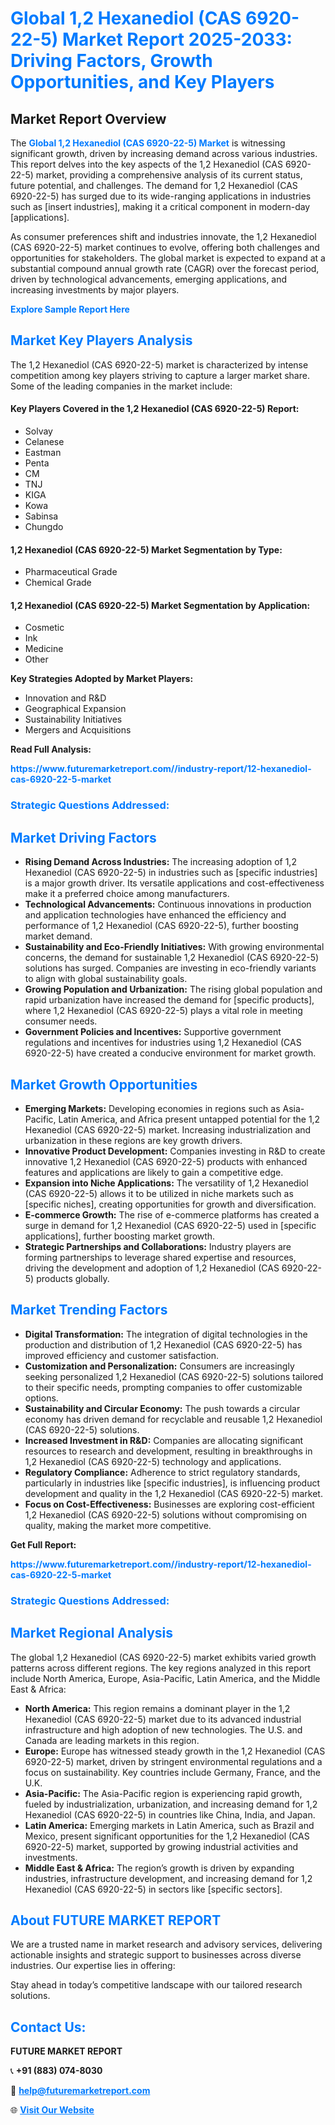 <h1 style="color: #007BFF;">Global 1,2 Hexanediol (CAS 6920-22-5) Market Report 2025-2033: Driving Factors, Growth Opportunities, and Key Players</h1>

<section id="overview">
<h2>Market Report Overview</h2>
<p>The <a href="https://www.futuremarketreport.com//industry-report/12-hexanediol-cas-6920-22-5-market" style="color: #007BFF; text-decoration: none;"><strong>Global 1,2 Hexanediol (CAS 6920-22-5) Market</strong></a> is witnessing significant growth, driven by increasing demand across various industries. This report delves into the key aspects of the 1,2 Hexanediol (CAS 6920-22-5) market, providing a comprehensive analysis of its current status, future potential, and challenges. The demand for 1,2 Hexanediol (CAS 6920-22-5) has surged due to its wide-ranging applications in industries such as [insert industries], making it a critical component in modern-day [applications].</p>
<p>As consumer preferences shift and industries innovate, the 1,2 Hexanediol (CAS 6920-22-5) market continues to evolve, offering both challenges and opportunities for stakeholders. The global market is expected to expand at a substantial compound annual growth rate (CAGR) over the forecast period, driven by technological advancements, emerging applications, and increasing investments by major players.</p>
</section>

<section id="overview">
<p><a href="https://www.futuremarketreport.com//request-sample/reportId=87921" style="color: #007BFF; text-decoration: none;"><strong>Explore Sample Report Here</strong></a></p>
</section>

<section id="key-players">
<h2 style="color: #007BFF;">Market Key Players Analysis</h2>
<p>The 1,2 Hexanediol (CAS 6920-22-5) market is characterized by intense competition among key players striving to capture a larger market share. Some of the leading companies in the market include:</p>
<h4>Key Players Covered in the 1,2 Hexanediol (CAS 6920-22-5) Report:</h4>
<ul><li>Solvay</li><li>Celanese</li><li>Eastman</li><li>Penta</li><li>CM</li><li>TNJ</li><li>KIGA</li><li>Kowa</li><li>Sabinsa</li><li>Chungdo</li></ul>
<h4>1,2 Hexanediol (CAS 6920-22-5) Market Segmentation by Type:</h4>
<ul><li>Pharmaceutical Grade</li><li>Chemical Grade</li></ul>

<h4>1,2 Hexanediol (CAS 6920-22-5) Market Segmentation by Application:</h4>
<ul><li>Cosmetic</li><li>Ink</li><li>Medicine</li><li>Other</li></ul>
<p><strong>Key Strategies Adopted by Market Players:</strong></p>
<ul>
<li>Innovation and R&D</li>
<li>Geographical Expansion</li>
<li>Sustainability Initiatives</li>
<li>Mergers and Acquisitions</li>
</ul>
</section>

<section>
<p><strong>Read Full Analysis: </strong></p><a href="https://www.futuremarketreport.com//industry-report/12-hexanediol-cas-6920-22-5-market" style="color: #007BFF; text-decoration: none;"><strong>https://www.futuremarketreport.com//industry-report/12-hexanediol-cas-6920-22-5-market</strong></a>
<h3 style="color: #007BFF;">Strategic Questions Addressed:</h3>
</section>

<section id="driving-factors">
<h2 style="color: #007BFF;">Market Driving Factors</h2>
<ul>
<li><strong>Rising Demand Across Industries:</strong> The increasing adoption of 1,2 Hexanediol (CAS 6920-22-5) in industries such as [specific industries] is a major growth driver. Its versatile applications and cost-effectiveness make it a preferred choice among manufacturers.</li>
<li><strong>Technological Advancements:</strong> Continuous innovations in production and application technologies have enhanced the efficiency and performance of 1,2 Hexanediol (CAS 6920-22-5), further boosting market demand.</li>
<li><strong>Sustainability and Eco-Friendly Initiatives:</strong> With growing environmental concerns, the demand for sustainable 1,2 Hexanediol (CAS 6920-22-5) solutions has surged. Companies are investing in eco-friendly variants to align with global sustainability goals.</li>
<li><strong>Growing Population and Urbanization:</strong> The rising global population and rapid urbanization have increased the demand for [specific products], where 1,2 Hexanediol (CAS 6920-22-5) plays a vital role in meeting consumer needs.</li>
<li><strong>Government Policies and Incentives:</strong> Supportive government regulations and incentives for industries using 1,2 Hexanediol (CAS 6920-22-5) have created a conducive environment for market growth.</li>
</ul>
</section>

<section id="growth-opportunities">
<h2 style="color: #007BFF;">Market Growth Opportunities</h2>
<ul>
<li><strong>Emerging Markets:</strong> Developing economies in regions such as Asia-Pacific, Latin America, and Africa present untapped potential for the 1,2 Hexanediol (CAS 6920-22-5) market. Increasing industrialization and urbanization in these regions are key growth drivers.</li>
<li><strong>Innovative Product Development:</strong> Companies investing in R&D to create innovative 1,2 Hexanediol (CAS 6920-22-5) products with enhanced features and applications are likely to gain a competitive edge.</li>
<li><strong>Expansion into Niche Applications:</strong> The versatility of 1,2 Hexanediol (CAS 6920-22-5) allows it to be utilized in niche markets such as [specific niches], creating opportunities for growth and diversification.</li>
<li><strong>E-commerce Growth:</strong> The rise of e-commerce platforms has created a surge in demand for 1,2 Hexanediol (CAS 6920-22-5) used in [specific applications], further boosting market growth.</li>
<li><strong>Strategic Partnerships and Collaborations:</strong> Industry players are forming partnerships to leverage shared expertise and resources, driving the development and adoption of 1,2 Hexanediol (CAS 6920-22-5) products globally.</li>
</ul>
</section>

<section id="trending-factors">
<h2 style="color: #007BFF;">Market Trending Factors</h2>
<ul>
<li><strong>Digital Transformation:</strong> The integration of digital technologies in the production and distribution of 1,2 Hexanediol (CAS 6920-22-5) has improved efficiency and customer satisfaction.</li>
<li><strong>Customization and Personalization:</strong> Consumers are increasingly seeking personalized 1,2 Hexanediol (CAS 6920-22-5) solutions tailored to their specific needs, prompting companies to offer customizable options.</li>
<li><strong>Sustainability and Circular Economy:</strong> The push towards a circular economy has driven demand for recyclable and reusable 1,2 Hexanediol (CAS 6920-22-5) solutions.</li>
<li><strong>Increased Investment in R&D:</strong> Companies are allocating significant resources to research and development, resulting in breakthroughs in 1,2 Hexanediol (CAS 6920-22-5) technology and applications.</li>
<li><strong>Regulatory Compliance:</strong> Adherence to strict regulatory standards, particularly in industries like [specific industries], is influencing product development and quality in the 1,2 Hexanediol (CAS 6920-22-5) market.</li>
<li><strong>Focus on Cost-Effectiveness:</strong> Businesses are exploring cost-efficient 1,2 Hexanediol (CAS 6920-22-5) solutions without compromising on quality, making the market more competitive.</li>
</ul>
</section>

<section>
<p><strong>Get Full Report: </strong></p><a href="https://www.futuremarketreport.com//industry-report/12-hexanediol-cas-6920-22-5-market" style="color: #007BFF; text-decoration: none;"><strong>https://www.futuremarketreport.com//industry-report/12-hexanediol-cas-6920-22-5-market</strong></a>
<h3 style="color: #007BFF;">Strategic Questions Addressed:</h3>
</section>


<section id="regional-analysis">
<h2 style="color: #007BFF;">Market Regional Analysis</h2>
<p>The global 1,2 Hexanediol (CAS 6920-22-5) market exhibits varied growth patterns across different regions. The key regions analyzed in this report include North America, Europe, Asia-Pacific, Latin America, and the Middle East & Africa:</p>
<ul>
<li><strong>North America:</strong> This region remains a dominant player in the 1,2 Hexanediol (CAS 6920-22-5) market due to its advanced industrial infrastructure and high adoption of new technologies. The U.S. and Canada are leading markets in this region.</li>
<li><strong>Europe:</strong> Europe has witnessed steady growth in the 1,2 Hexanediol (CAS 6920-22-5) market, driven by stringent environmental regulations and a focus on sustainability. Key countries include Germany, France, and the U.K.</li>
<li><strong>Asia-Pacific:</strong> The Asia-Pacific region is experiencing rapid growth, fueled by industrialization, urbanization, and increasing demand for 1,2 Hexanediol (CAS 6920-22-5) in countries like China, India, and Japan.</li>
<li><strong>Latin America:</strong> Emerging markets in Latin America, such as Brazil and Mexico, present significant opportunities for the 1,2 Hexanediol (CAS 6920-22-5) market, supported by growing industrial activities and investments.</li>
<li><strong>Middle East & Africa:</strong> The region’s growth is driven by expanding industries, infrastructure development, and increasing demand for 1,2 Hexanediol (CAS 6920-22-5) in sectors like [specific sectors].</li>
</ul>
</section>

<footer>
<h2 style="color: #007BFF;">About FUTURE MARKET REPORT</h2>
<p>We are a trusted name in market research and advisory services, delivering actionable insights and strategic support to businesses across diverse industries. Our expertise lies in offering:</p>

<p>Stay ahead in today’s competitive landscape with our tailored research solutions.</p>

<h2 style="color: #007BFF;">Contact Us:</h2>
<p><strong>FUTURE MARKET REPORT</strong></p>
<p>📞 <strong>+91 (883) 074-8030</strong></p>
<p>📧 <strong><a href="mailto:help@futuremarketreport.com" style="color: #007BFF;">help@futuremarketreport.com</a></strong></p>
<p>🌐 <strong><a href="https://www.futuremarketreport.com/" style="color: #007BFF;">Visit Our Website</a></strong></p>
</footer>